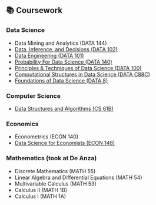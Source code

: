 ---
---

## 📚 Coursework

### Data Science
- Data Mining and Analytics (DATA 144)
- [Data, Inference, and Decisions (DATA 102)](https://data102.org/)
- [Data Engineering (DATA 101)](https://www.data101.org/fa23)
- [Probability For Data Science (DATA 140)](http://prob140.org/)
- [Principles & Techniques of Data Science (DATA 100)](https://ds100.org/sp23/)
- [Computational Structures in Data Science (DATA C88C)](https://c88c.org/fa22/)
- [Foundations of Data Science (DATA 8)](http://www.data8.org/fa22/)

### Computer Science
- [Data Structures and Algorithms (CS 61B)](https://fa22.datastructur.es/)

### Economics
- Econometrics (ECON 140)
- [Data Science for Economists (ECON 148)](https://www.econ148.org/sp24/)

### Mathematics (took at De Anza)
- Discrete Mathematics (MATH 55)
- Linear Algebra and Differential Equations (MATH 54)
- Multivariable Calculus (MATH 53)
- Calculus II (MATH 1B)
- Calculus I (MATH 1A)
